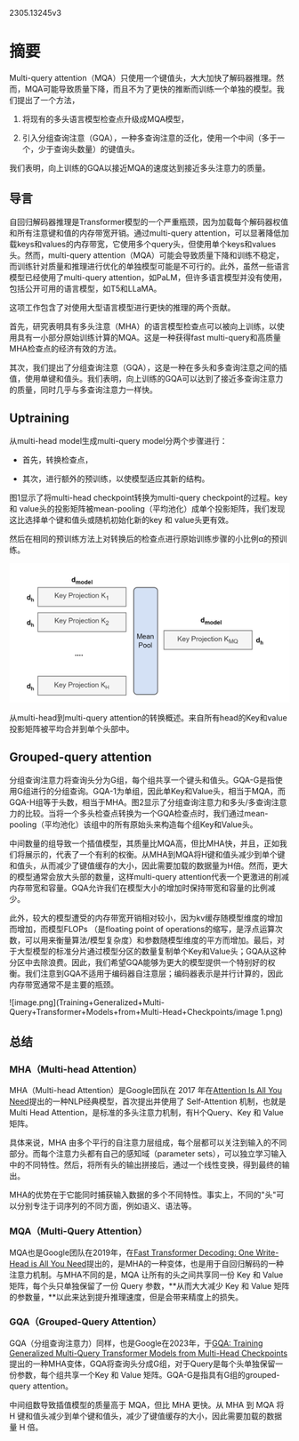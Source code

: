 2305.13245v3

# 摘要

Multi-query attention（MQA）只使用一个键值头，大大加快了解码器推理。然而，MQA可能导致质量下降，而且不为了更快的推断而训练一个单独的模型。我们提出了一个方法，

1. 将现有的多头语言模型检查点升级成MQA模型，

2. 引入分组查询注意（GQA），一种多查询注意的泛化，使用一个中间（多于一个，少于查询头数量）的键值头。

我们表明，向上训练的GQA以接近MQA的速度达到接近多头注意力的质量。

## 导言

自回归解码器推理是Transformer模型的一个严重瓶颈，因为加载每个解码器权值和所有注意键和值的内存带宽开销。通过multi-query attention，可以显著降低加载keys和values的内存带宽，它使用多个query头，但使用单个keys和values头。然而，multi-query attention（MQA）可能会导致质量下降和训练不稳定，而训练针对质量和推理进行优化的单独模型可能是不可行的。此外，虽然一些语言模型已经使用了multi-query attention，如PaLM，但许多语言模型并没有使用，包括公开可用的语言模型，如T5和LLaMA。

这项工作包含了对使用大型语言模型进行更快的推理的两个贡献。

首先，研究表明具有多头注意（MHA）的语言模型检查点可以被向上训练，以使用具有一小部分原始训练计算的MQA。这是一种获得fast multi-query和高质量MHA检查点的经济有效的方法。

其次，我们提出了分组查询注意（GQA），这是一种在多头和多查询注意之间的插值，使用单键和值头。我们表明，向上训练的GQA可以达到了接近多查询注意力的质量，同时几乎与多查询注意力一样快。

## Uptraining

从multi-head model生成multi-query model分两个步骤进行：

- 首先，转换检查点，

- 其次，进行额外的预训练，以使模型适应其新的结构。

图1显示了将multi-head checkpoint转换为multi-query checkpoint的过程。key 和 value头的投影矩阵被mean-pooling（平均池化）成单个投影矩阵，我们发现这比选择单个键和值头或随机初始化新的key 和 value头更有效。

然后在相同的预训练方法上对转换后的检查点进行原始训练步骤的小比例α的预训练。

![image.png](Training+Generalized+Multi-Query+Transformer+Models+from+Multi-Head+Checkpoints/image.png)

从multi-head到multi-query attention的转换概述。来自所有head的Key和value投影矩阵被平均合并到单个头部中。

## Grouped-query attention

分组查询注意力将查询头分为G组，每个组共享一个键头和值头。GQA-G是指使用G组进行的分组查询。GQA-1为单组，因此单Key和Value头，相当于MQA，而GQA-H组等于头数，相当于MHA。图2显示了分组查询注意力和多头/多查询注意力的比较。当将一个多头检查点转换为一个GQA检查点时，我们通过mean-pooling（平均池化）该组中的所有原始头来构造每个组Key和Value头。

中间数量的组导致一个插值模型，其质量比MQA高，但比MHA快，并且，正如我们将展示的，代表了一个有利的权衡。从MHA到MQA将H键和值头减少到单个键和值头，从而减少了键值缓存的大小，因此需要加载的数据量为H倍。然而，更大的模型通常会放大头部的数量，这样multi-query attention代表一个更激进的削减内存带宽和容量。GQA允许我们在模型大小的增加时保持带宽和容量的比例减少。

此外，较大的模型遭受的内存带宽开销相对较小，因为kv缓存随模型维度的增加而增加，而模型FLOPs （是floating point of operations的缩写，是浮点运算次数，可以用来衡量算法/模型复杂度）和参数随模型维度的平方而增加。最后，对于大型模型的标准分片通过模型分区的数量复制单个Key和Value头；GQA从这种分区中去除浪费。因此，我们希望GQA能够为更大的模型提供一个特别好的权衡。我们注意到GQA不适用于编码器自注意层；编码器表示是并行计算的，因此内存带宽通常不是主要的瓶颈。

![image.png](Training+Generalized+Multi-Query+Transformer+Models+from+Multi-Head+Checkpoints/image 1.png)

## 总结

### MHA（Multi-head Attention）

MHA（Multi-head Attention）是Google团队在 2017 年在[Attention Is All You Need](https://arxiv.org/pdf/1706.03762.pdf)提出的一种NLP经典模型，首次提出并使用了 Self-Attention 机制，也就是 Multi Head Attention，是标准的多头注意力机制，有H个Query、Key 和 Value 矩阵。

具体来说，MHA 由多个平行的自注意力层组成，每个层都可以关注到输入的不同部分。而每个注意力头都有自己的感知域（parameter sets），可以独立学习输入中的不同特性。然后，将所有头的输出拼接后，通过一个线性变换，得到最终的输出。

MHA的优势在于它能同时捕获输入数据的多个不同特性。事实上，不同的"头"可以分别专注于词序列的不同方面，例如语义、语法等。

### MQA（Multi-Query Attention）

MQA也是Google团队在2019年，在[Fast Transformer Decoding: One Write-Head is All You Need](https://arxiv.org/abs/1911.02150v1)提出的，是MHA的一种变体，也是用于自回归解码的一种注意力机制。与MHA不同的是，MQA 让所有的头之间共享同一份 Key 和 Value 矩阵，每个头只单独保留了一份 Query 参数，**从而大大减少 Key 和 Value 矩阵的参数量，**以此来达到提升推理速度，但是会带来精度上的损失。

### GQA（Grouped-Query Attention）

GQA（分组查询注意力）同样，也是Google在2023年，于[GQA: Training Generalized Multi-Query Transformer Models from Multi-Head Checkpoints](https://arxiv.org/abs/2305.13245)提出的一种MHA变体，GQA将查询头分成G组，对于Query是每个头单独保留一份参数，每个组共享一个Key 和 Value 矩阵。GQA-G是指具有G组的grouped-query attention。

中间组数导致插值模型的质量高于 MQA，但比 MHA 更快。从 MHA 到 MQA 将 H 键和值头减少到单个键和值头，减少了键值缓存的大小，因此需要加载的数据量 H 倍。


